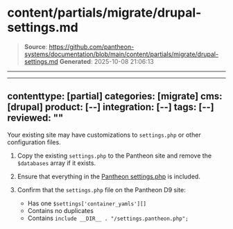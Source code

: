 # content/partials/migrate/drupal-settings.md

> **Source**: https://github.com/pantheon-systems/documentation/blob/main/content/partials/migrate/drupal-settings.md
> **Generated**: 2025-10-08 21:06:13

---

---
contenttype: [partial]
categories: [migrate]
cms: [drupal]
product: [--]
integration: [--]
tags: [--]
reviewed: ""
---

Your existing site may have customizations to `settings.php` or other configuration files.

1. Copy the existing `settings.php` to the Pantheon site and remove the `$databases` array if it exists.

1. Ensure that everything in the [Pantheon settings.php](https://github.com/pantheon-upstreams/drupal-composer-managed/blob/master/web/sites/default/settings.php) is included.

1. Confirm that the `settings.php` file on the Pantheon D9 site:

   - Has one `$settings['container_yamls'][]`
   - Contains no duplicates
   - Contains `include __DIR__ . "/settings.pantheon.php";`
